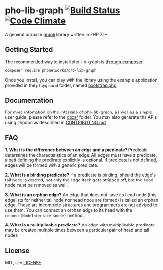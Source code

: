 # pho-lib-graph [![Build Status](https://travis-ci.org/phonetworks/pho-lib-graph.svg?branch=master)](https://travis-ci.org/phonetworks/pho-lib-graph) [![Code Climate](https://img.shields.io/codeclimate/github/phonetworks/pho-lib-graph.svg)](https://codeclimate.com/github/phonetworks/pho-lib-graph)

A general purpose [graph](http://en.wikipedia.org/wiki/Graph_theory) library written in PHP 7.1+

## Getting Started

The recommended way to install pho-lib-graph is [through composer](https://getcomposer.org/).

```bash
composer require phonetworks/pho-lib-graph
```

Once you install, you can play with the library using the example application provided in the ```playground``` folder, named [bootstrap.php](https://github.com/phonetworks/pho-lib-graph/blob/master/playground/bootstrap.php)

## Documentation

For more infomation on the internals of pho-lib-graph, as well as a simple user guide, please refer to the [docs/](https://github.com/phonetworks/pho-lib-graph/tree/master/docs) folder. You may also generate the APIs using phpdoc as described in [CONTRIBUTING.md](https://github.com/phonetworks/pho-lib-graph/blob/master/CONTRIBUTING.md)

## FAQ

**1. What is the difference between an edge and a predicate?**
Predicate determines the characteristics of an edge. All edges must have a predicate, albeit defining the predicate explicitly is optional. If predicate is not defined, edges will be formed with a generic predicate. 

**2. What is a binding predicate?**
If a predicate is binding, should the edge's tail node is deleted, not only the edge itself gets stripped off, but the head node must be removed as well.

**3. What is an orphan edge?**
An edge that does not have its head node (this edgelists for neither tail node nor head node are formed) is called an orphan edge. These are incomplete structures and programmers are not advised to use them. You can connect an orphan edge to its head with the ```connect(NodeInterface $node)``` method.

**4. What is a multiplicable predicate?**
An edge with multiplicable predicate may be created multiple times between a particular pair of head and tail nodes.


## License

MIT, see [LICENSE](https://github.com/phonetworks/pho-lib-graph/blob/master/LICENSE).

